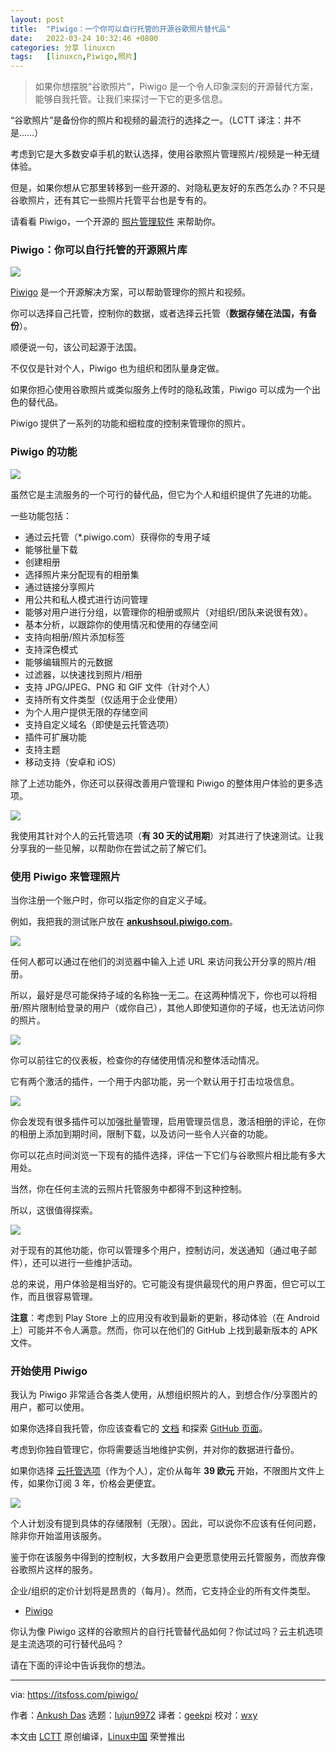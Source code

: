 ```yaml
---
layout: post
title:	"Piwigo：一个你可以自行托管的开源谷歌照片替代品"
date:	2022-03-24 10:32:46 +0800 
categories:	分享 linuxcn 
tags:	[linuxcn,Piwigo,照片]
---
```




> 
> 如果你想摆脱“谷歌照片”，Piwigo 是一个令人印象深刻的开源替代方案，能够自我托管。让我们来探讨一下它的更多信息。
> 
> 
> 


“谷歌照片”是备份你的照片和视频的最流行的选择之一。（LCTT 译注：并不是……）


考虑到它是大多数安卓手机的默认选择，使用谷歌照片管理照片/视频是一种无缝体验。


但是，如果你想从它那里转移到一些开源的、对隐私更友好的东西怎么办？不只是谷歌照片，还有其它一些照片托管平台也是专有的。


请看看 Piwigo，一个开源的 [照片管理软件](https://itsfoss.com/linux-photo-management-software/) 来帮助你。


### Piwigo：你可以自行托管的开源照片库


![](/Asserts/Images//attachment/album/202203/24/103248h11vmyv3ct3vmhm3.jpg)


[Piwigo](https://piwigo.com/) 是一个开源解决方案，可以帮助管理你的照片和视频。


你可以选择自己托管，控制你的数据，或者选择云托管（**数据存储在法国，有备份**）。


顺便说一句，该公司起源于法国。


不仅仅是针对个人，Piwigo 也为组织和团队量身定做。


如果你担心使用谷歌照片或类似服务上传时的隐私政策，Piwigo 可以成为一个出色的替代品。


Piwigo 提供了一系列的功能和细粒度的控制来管理你的照片。


### Piwigo 的功能


![](/Asserts/Images//attachment/album/202203/24/103250ifamg31foddr5r3e.png)


虽然它是主流服务的一个可行的替代品，但它为个人和组织提供了先进的功能。


一些功能包括：


* 通过云托管（\*.piwigo.com）获得你的专用子域
* 能够批量下载
* 创建相册
* 选择照片来分配现有的相册集
* 通过链接分享照片
* 用公共和私人模式进行访问管理
* 能够对用户进行分组，以管理你的相册或照片（对组织/团队来说很有效）。
* 基本分析，以跟踪你的使用情况和使用的存储空间
* 支持向相册/照片添加标签
* 支持深色模式
* 能够编辑照片的元数据
* 过滤器，以快速找到照片/相册
* 支持 JPG/JPEG、PNG 和 GIF 文件（针对个人）
* 支持所有文件类型（仅适用于企业使用）
* 为个人用户提供无限的存储空间
* 支持自定义域名（即使是云托管选项）
* 插件可扩展功能
* 支持主题
* 移动支持（安卓和 iOS）


除了上述功能外，你还可以获得改善用户管理和 Piwigo 的整体用户体验的更多选项。


![](/Asserts/Images//attachment/album/202203/24/103251qdcmhohxtczanu1e.png)


我使用其针对个人的云托管选项（**有 30 天的试用期**）对其进行了快速测试。让我分享我的一些见解，以帮助你在尝试之前了解它们。


### 使用 Piwigo 来管理照片


当你注册一个账户时，你可以指定你的自定义子域。


例如，我把我的测试账户放在 **[ankushsoul.piwigo.com](http://ankushsoul.piwigo.com)**。


![](/Asserts/Images//attachment/album/202203/24/103253zltrcfaflkcrt4sn.png)


任何人都可以通过在他们的浏览器中输入上述 URL 来访问我公开分享的照片/相册。


所以，最好是尽可能保持子域的名称独一无二。在这两种情况下，你也可以将相册/照片限制给登录的用户（或你自己），其他人即使知道你的子域，也无法访问你的照片。


![](/Asserts/Images//attachment/album/202203/24/103255xookvzrqbphhjz22.png)


你可以前往它的仪表板，检查你的存储使用情况和整体活动情况。


它有两个激活的插件，一个用于内部功能，另一个默认用于打击垃圾信息。


![](/Asserts/Images//attachment/album/202203/24/103255z007pf5ip52ekf2u.png)


你会发现有很多插件可以加强批量管理，启用管理员信息，激活相册的评论，在你的相册上添加到期时间，限制下载，以及访问一些令人兴奋的功能。


你可以花点时间浏览一下现有的插件选择，评估一下它们与谷歌照片相比能有多大用处。


当然，你在任何主流的云照片托管服务中都得不到这种控制。


所以，这很值得探索。


![](/Asserts/Images//attachment/album/202203/24/103257cp3vqinan3v8hvr3.png)


对于现有的其他功能，你可以管理多个用户，控制访问，发送通知（通过电子邮件），还可以进行一些维护活动。


总的来说，用户体验是相当好的。它可能没有提供最现代的用户界面，但它可以工作，而且很容易管理。


**注意**：考虑到 Play Store 上的应用没有收到最新的更新，移动体验（在 Android 上）可能并不令人满意。然而，你可以在他们的 GitHub 上找到最新版本的 APK 文件。


### 开始使用 Piwigo


我认为 Piwigo 非常适合各类人使用，从想组织照片的人，到想合作/分享图片的用户，都可以使用。


如果你选择自我托管，你应该查看它的 [文档](https://piwigo.org/doc/doku.php) 和探索 [GitHub 页面](https://github.com/Piwigo)。


考虑到你独自管理它，你将需要适当地维护实例，并对你的数据进行备份。


如果你选择 [云托管选项](https://piwigo.com/pricing)（作为个人），定价从每年 **39 欧元** 开始，不限图片文件上传，如果你订阅 3 年，价格会更便宜。


![](/Asserts/Images//attachment/album/202203/24/103259cza2pxlmi2ziszgm.png)


个人计划没有提到具体的存储限制（无限）。因此，可以说你不应该有任何问题，除非你开始滥用该服务。


鉴于你在该服务中得到的控制权，大多数用户会更愿意使用云托管服务，而放弃像谷歌照片这样的服务。


企业/组织的定价计划将是昂贵的（每月）。然而，它支持企业的所有文件类型。


* [Piwigo](https://piwigo.com/)


你认为像 Piwigo 这样的谷歌照片的自行托管替代品如何？你试过吗？云主机选项是主流选项的可行替代品吗？


请在下面的评论中告诉我你的想法。




---


via: <https://itsfoss.com/piwigo/>


作者：[Ankush Das](https://itsfoss.com/author/ankush/) 选题：[lujun9972](https://github.com/lujun9972) 译者：[geekpi](https://github.com/geekpi) 校对：[wxy](https://github.com/wxy)


本文由 [LCTT](https://github.com/LCTT/TranslateProject) 原创编译，[Linux中国](https://linux.cn/) 荣誉推出

